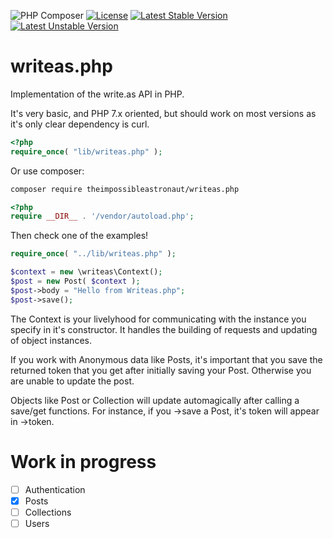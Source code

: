 ![PHP Composer](https://github.com/theimpossibleastronaut/writeas.php/workflows/PHP%20Composer/badge.svg)
[![License](https://poser.pugx.org/theimpossibleastronaut/writeas.php/license)](https://packagist.org/packages/theimpossibleastronaut/write.as)
[![Latest Stable Version](https://poser.pugx.org/theimpossibleastronaut/writeas.php/v/stable)](https://packagist.org/packages/theimpossibleastronaut/write.as)
[![Latest Unstable Version](https://poser.pugx.org/theimpossibleastronaut/writeas.php/v/unstable)](https://packagist.org/packages/theimpossibleastronaut/write.as)

# writeas.php
Implementation of the write.as API in PHP.

It's very basic, and PHP 7.x oriented, but should work on most versions as it's
only clear dependency is curl.

```php
<?php
require_once( "lib/writeas.php" );
```

Or use composer:

```bash
composer require theimpossibleastronaut/writeas.php
```

```php
<?php
require __DIR__ . '/vendor/autoload.php';
```

Then check one of the examples!

```php
require_once( "../lib/writeas.php" );

$context = new \writeas\Context();
$post = new Post( $context );
$post->body = "Hello from Writeas.php";
$post->save();
```

The Context is your livelyhood for communicating with the instance you specify in it's constructor. It handles the building of requests and updating of object instances.

If you work with Anonymous data like Posts, it's important that you save the returned token that you get after initially saving your Post. Otherwise you are unable to update the post.

Objects like Post or Collection will update automagically after calling a save/get functions. For instance, if you ->save a Post, it's token will appear in ->token.

# Work in progress

- [ ] Authentication
- [x] Posts
- [ ] Collections
- [ ] Users
